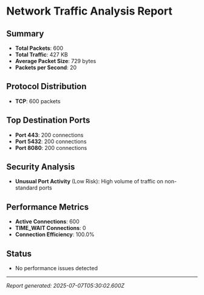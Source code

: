 # Network Traffic Analysis Report

## Summary
- **Total Packets**: 600
- **Total Traffic**: 427 KB
- **Average Packet Size**: 729 bytes
- **Packets per Second**: 20

## Protocol Distribution
- **TCP**: 600 packets

## Top Destination Ports
- **Port 443**: 200 connections
- **Port 5432**: 200 connections
- **Port 8080**: 200 connections

## Security Analysis
- **Unusual Port Activity** (Low Risk): High volume of traffic on non-standard ports

## Performance Metrics
- **Active Connections**: 600
- **TIME_WAIT Connections**: 0
- **Connection Efficiency**: 100.0%

## Status
- No performance issues detected

---
*Report generated: 2025-07-07T05:30:02.600Z*
